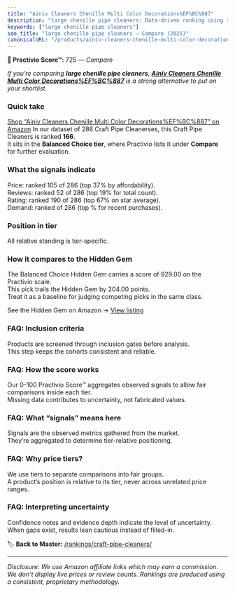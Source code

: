 ```yaml
---
title: "Ainiv Cleaners Chenille Multi Color Decorations%EF%BC%887"
description: "large chenille pipe cleaners: Data-driven ranking using the Practivio Score™. Positioned by quality, value, demand, findability, momentum."
keywords: ["large chenille pipe cleaners"]
seo_title: "large chenille pipe cleaners — Compare (2025)"
canonicalURL: "/products/ainiv-cleaners-chenille-multi-color-decorationsefbc887-B0CPV3FTVK/"
---
```


**🛒 Practivio Score™:** 725 — _Compare_


*If you're comparing **large chenille pipe cleaners**, **[Ainiv Cleaners Chenille Multi Color Decorations%EF%BC%887](https://www.amazon.com/dp/B0CPV3FTVK?tag=practivio-20)** is a strong alternative to put on your shortlist.*
### Quick take
[Shop “Ainiv Cleaners Chenille Multi Color Decorations%EF%BC%887” on Amazon](https://www.amazon.com/dp/B0CPV3FTVK?tag=practivio-20)
In our dataset of 286 Craft Pipe Cleanerses, this Craft Pipe Cleaners is ranked **166**.  
It sits in the **Balanced Choice tier**, where Practivio lists it under **Compare** for further evaluation.

### What the signals indicate
Price: ranked 105 of 286 (top 37% by affordability).  
Reviews: ranked 52 of 286 (top 19% for total count).  
Rating: ranked 190 of 286 (top 67% on star average).  
Demand: ranked  of 286 (top % for recent purchases).

### Position in tier
All relative standing is tier-specific.

### How it compares to the Hidden Gem
The Balanced Choice Hidden Gem carries a score of 929.00 on the Practivio scale.  
This pick trails the Hidden Gem by 204.00 points.  
Treat it as a baseline for judging competing picks in the same class.  

See the Hidden Gem on Amazon → [View listing](https://www.amazon.com/dp/B09LYG8WQ9?tag=practivio-20)

### FAQ: Inclusion criteria
Products are screened through inclusion gates before analysis.  
This step keeps the cohorts consistent and reliable.

### FAQ: How the score works
Our 0–100 Practivio Score™ aggregates observed signals to allow fair comparisons inside each tier.  
Missing data contributes to uncertainty, not fabricated values.

### FAQ: What “signals” means here
Signals are the observed metrics gathered from the market.  
They’re aggregated to determine tier-relative positioning.

### FAQ: Why price tiers?
We use tiers to separate comparisons into fair groups.  
A product’s position is relative to its tier, never across unrelated price ranges.

### FAQ: Interpreting uncertainty
Confidence notes and evidence depth indicate the level of uncertainty.  
When gaps exist, results lean cautious instead of filled-in.

<!-- Missing template for Compare/CompareWithinPriceClass -->


🏷️ **Back to Master:** [/rankings/craft-pipe-cleaners/](/rankings/craft-pipe-cleaners/)

---
_Disclosure: We use Amazon affiliate links which may earn a commission. We don’t display live prices or review counts. Rankings are produced using a consistent, proprietary methodology._
